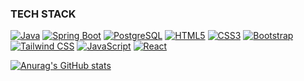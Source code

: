 

### TECH STACK



[![Java](https://img.shields.io/badge/Java-ED8B00?style=for-the-badge&logo=java&logoColor=white)](https://www.java.com/)
[![Spring Boot](https://img.shields.io/badge/Spring_Boot-6DB33F?style=for-the-badge&logo=spring-boot&logoColor=white)](https://spring.io/projects/spring-boot)
[![PostgreSQL](https://img.shields.io/badge/PostgreSQL-316192?style=for-the-badge&logo=postgresql&logoColor=white)](https://www.postgresql.org/)
[![HTML5](https://img.shields.io/badge/HTML5-E34F26?style=for-the-badge&logo=html5&logoColor=white)](https://developer.mozilla.org/en-US/docs/Web/Guide/HTML/HTML5)
[![CSS3](https://img.shields.io/badge/CSS3-1572B6?style=for-the-badge&logo=css3&logoColor=white)](https://developer.mozilla.org/en-US/docs/Web/CSS)
[![Bootstrap](https://img.shields.io/badge/Bootstrap-563D7C?style=for-the-badge&logo=bootstrap&logoColor=white)](https://getbootstrap.com/)
[![Tailwind CSS](https://img.shields.io/badge/Tailwind_CSS-38B2AC?style=for-the-badge&logo=tailwind-css&logoColor=white)](https://tailwindcss.com/)
[![JavaScript](https://img.shields.io/badge/JavaScript-F7DF1E?style=for-the-badge&logo=javascript&logoColor=black)](https://developer.mozilla.org/en-US/docs/Web/JavaScript)
[![React](https://img.shields.io/badge/React-20232A?style=for-the-badge&logo=react&logoColor=61DAFB)](https://reactjs.org/)


[![Anurag's GitHub stats](https://github-readme-stats.vercel.app/api?username=narminya&show_icons=true&theme=radical)](https://github.com/narminya/github-readme-stats)
<!---

![Summary Cards](https://github-profile-summary-cards.vercel.app/api/cards/profile-details?username=narminya&theme=vue)
narminya/narminya is a ✨ special ✨ repository because its `README.md` (this file) appears on your GitHub profile.
You can click the Preview link to take a look at your changes.
--->
